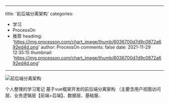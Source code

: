 
---
title: '前后端分离架构'
categories: 
 - 学习
 - ProcessOn
 - 推荐
headimg: 'https://img.processon.com/chart_image/thumb/6036700d7d9c0872a692ed4d.png'
author: ProcessOn
comments: false
date: 2021-11-29 12:35:15
thumbnail: 'https://img.processon.com/chart_image/thumb/6036700d7d9c0872a692ed4d.png'
---

<div>   
<img class="thumb" alt="前后端分离架构" src="https://img.processon.com/chart_image/thumb/6036700d7d9c0872a692ed4d.png" referrerpolicy="no-referrer">
<p>个人整理的学习笔记
基于vue框架开发的前后端分离架构
（主要含用户视图访问层、业务逻辑层【前端+后端】、数据层、基础服..</p>  
</div>
            